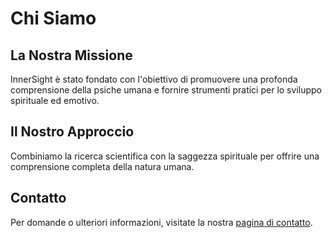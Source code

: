 # Chi Siamo

## La Nostra Missione

InnerSight è stato fondato con l'obiettivo di promuovere una profonda comprensione della psiche umana e fornire strumenti pratici per lo sviluppo spirituale ed emotivo.

## Il Nostro Approccio

Combiniamo la ricerca scientifica con la saggezza spirituale per offrire una comprensione completa della natura umana.

## Contatto

Per domande o ulteriori informazioni, visitate la nostra [pagina di contatto](/it/contact/).
